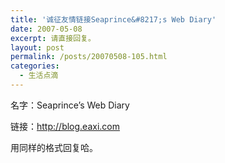```yaml
---
title: '诚征友情链接Seaprince&#8217;s Web Diary'
date: 2007-05-08
excerpt: 请直接回复。
layout: post
permalink: /posts/20070508-105.html
categories:
  - 生活点滴
---
```

名字：Seaprince&#8217;s Web Diary

链接：<http://blog.eaxi.com>

用同样的格式回复哈。